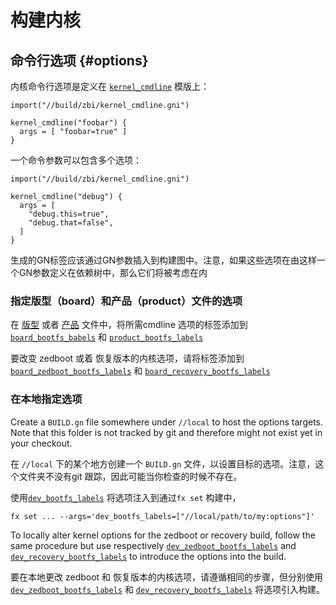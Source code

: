 # <!--Kernel in the build-->

# 构建内核

## <!--Commandline options {#options}-->

## 命令行选项 {#options}

<!--Kernel commandline options are declared using the-->
<!--[`kernel_cmdline`](/build/zbi/kernel_cmdline.gni) template:-->

内核命令行选项是定义在 [`kernel_cmdline`](/build/zbi/kernel_cmdline.gni) 模版上：

```gn
import("//build/zbi/kernel_cmdline.gni")

kernel_cmdline("foobar") {
  args = [ "foobar=true" ]
}
```

<!--A single target may include multiple options:-->

一个命令参数可以包含多个选项：

```gn
import("//build/zbi/kernel_cmdline.gni")

kernel_cmdline("debug") {
  args = [
    "debug.this=true",
    "debug.that=false",
  ]
}
```

<!--The resulting GN labels should then be inserted into the build graph via a GN
argument. Note that options will be taken into account if they are within the
dependency tree defined by such a GN argument.-->

生成的GN标签应该通过GN参数插入到构建图中。注意，如果这些选项在由这样一个GN参数定义在依赖树中，那么它们将被考虑在内



### <!--Specifying options in board or product files-->

### 指定版型（board）和产品（product）文件的选项

<!--In the [board](/boards) or [product](/products) file, add the label(s) for the
desired cmdline option(s) to [`board_bootfs_labels`](/build/board.gni) and
[`product_bootfs_labels`](/build/product.gni) respectively.-->

在 [版型](boards) 或者 [产品](products) 文件中，将所需cmdline 选项的标签添加到 [`board_bootfs_babels`](/build/board.gni) 和 [`product_bootfs_labels`](/build/product.gni) 

<!--To alter kernel options for the zedboot or recovery build, add the labels
respectively to [`board_zedboot_bootfs_labels`](/build/board.gni) and
[`board_recovery_bootfs_labels`](/build/board.gni).-->

要改变 zedboot 或着 恢复版本的内核选项，请将标签添加到 [`board_zedboot_bootfs_labels`](/build/board.gni) 和 [`board_recovery_bootfs_labels`](/build/board.gni)

### <!--Specifying options locally-->

### 在本地指定选项

Create a `BUILD.gn` file somewhere under `//local` to host the options targets.
Note that this folder is not tracked by git and therefore might not exist yet in
your checkout.

在 `//local` 下的某个地方创建一个 `BUILD.gn` 文件，以设置目标的选项。注意，这个文件夹不没有git 跟踪，因此可能当你检查的时候不存在。

<!--Use [`dev_bootfs_labels`](/build/dev.gni) to inject the options into the build
graph via `fx set`:-->

使用[`dev_bootfs_labels`](/build/dev.gni) 将选项注入到通过`fx set` 构建中，

```posix-terminal
fx set ... --args='dev_bootfs_labels=["//local/path/to/my:options"]'
```

To locally alter kernel options for the zedboot or recovery build, follow the
same procedure but use respectively
[`dev_zedboot_bootfs_labels`](/build/dev.gni) and
[`dev_recovery_bootfs_labels`](/build/dev.gni) to introduce the options into the
build.

要在本地更改 zedboot 和 恢复版本的内核选项，请遵循相同的步骤，但分别使用 [`dev_zedboot_bootfs_labels`](/build/dev.gni) 和 [`dev_recovery_bootfs_labels`](/build/dev.gni) 将选项引入构建。 

